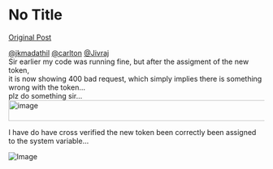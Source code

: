 # No Title

[Original Post](https://discourse.onlinedegree.iitm.ac.in/t/164277/513)

<p><a class="mention" href="/u/jkmadathil">@jkmadathil</a> <a class="mention" href="/u/carlton">@carlton</a> <a class="mention" href="/u/jivraj">@Jivraj</a><br>
Sir earlier my code was running fine, but after the assigment of the new token,<br>
it is now showing 400 bad request, which simply implies there is something wrong with the token…<br>
plz do something sir…<br>
<img src="https://europe1.discourse-cdn.com/flex013/uploads/iitm/original/3X/9/3/9334f2224cfb61ea025ddfe149bbfd3df02db6f2.png" alt="image" data-base62-sha1="l0fCGZdX1ZTq0lLZMhY1m9blb3A" width="690" height="41" data-dominant-color="3A3939"></p>
<p>I have do have cross verified the new token been correctly been assigned to the system variable…</p>

![Image](https://europe1.discourse-cdn.com/flex013/uploads/iitm/original/3X/9/3/9334f2224cfb61ea025ddfe149bbfd3df02db6f2.png)